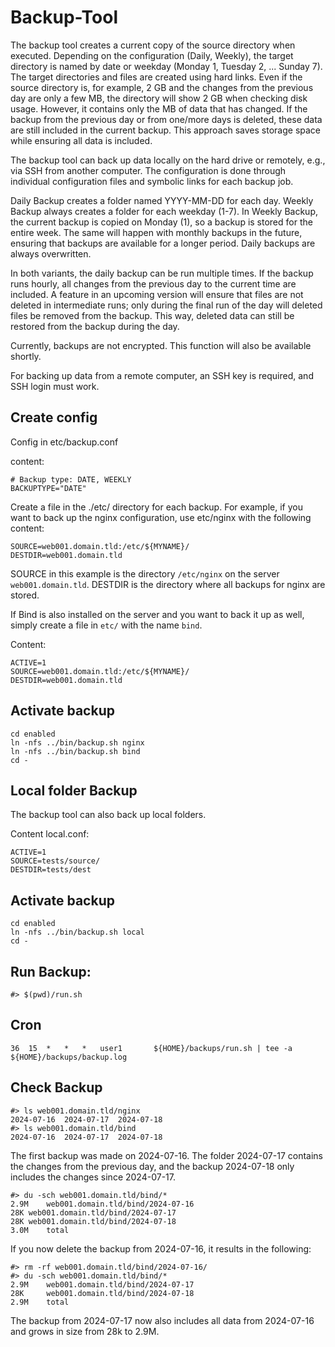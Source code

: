 # Backup-Tool


The backup tool creates a current copy of the source directory when executed. Depending on the configuration (Daily, Weekly), the target directory is named by date or weekday (Monday 1, Tuesday 2, ... Sunday 7). The target directories and files are created using hard links. Even if the source directory is, for example, 2 GB and the changes from the previous day are only a few MB, the directory will show 2 GB when checking disk usage. However, it contains only the MB of data that has changed. If the backup from the previous day or from one/more days is deleted, these data are still included in the current backup. This approach saves storage space while ensuring all data is included.

The backup tool can back up data locally on the hard drive or remotely, e.g., via SSH from another computer. The configuration is done through individual configuration files and symbolic links for each backup job.

Daily Backup creates a folder named YYYY-MM-DD for each day. Weekly Backup always creates a folder for each weekday (1-7). In Weekly Backup, the current backup is copied on Monday (1), so a backup is stored for the entire week. The same will happen with monthly backups in the future, ensuring that backups are available for a longer period. Daily backups are always overwritten.

In both variants, the daily backup can be run multiple times. If the backup runs hourly, all changes from the previous day to the current time are included. A feature in an upcoming version will ensure that files are not deleted in intermediate runs; only during the final run of the day will deleted files be removed from the backup. This way, deleted data can still be restored from the backup during the day.

Currently, backups are not encrypted. This function will also be available shortly.

For backing up data from a remote computer, an SSH key is required, and SSH login must work.

## Create config 

Config in etc/backup.conf

content:

    # Backup type: DATE, WEEKLY
    BACKUPTYPE="DATE"

Create a file in the ./etc/ directory for each backup. For example, if you want to back up the nginx configuration, use etc/nginx with the following content:

    SOURCE=web001.domain.tld:/etc/${MYNAME}/
    DESTDIR=web001.domain.tld

SOURCE in this example is the directory `/etc/nginx` on the server `web001.domain.tld`.
DESTDIR is the directory where all backups for nginx are stored.

If Bind is also installed on the server and you want to back it up as well, simply create a file in `etc/` with the name `bind`.

Content: 

    ACTIVE=1
    SOURCE=web001.domain.tld:/etc/${MYNAME}/
    DESTDIR=web001.domain.tld

## Activate backup  

    cd enabled
    ln -nfs ../bin/backup.sh nginx 
    ln -nfs ../bin/backup.sh bind
    cd -

## Local folder Backup

The backup tool can also back up local folders.

Content local.conf:

    ACTIVE=1
    SOURCE=tests/source/
    DESTDIR=tests/dest

## Activate backup  

    cd enabled
    ln -nfs ../bin/backup.sh local 
    cd -

## Run Backup:

    #> $(pwd)/run.sh

## Cron

    36	15	*	*	*	user1		${HOME}/backups/run.sh | tee -a ${HOME}/backups/backup.log


## Check Backup 

    #> ls web001.domain.tld/nginx
    2024-07-16  2024-07-17  2024-07-18
    #> ls web001.domain.tld/bind
    2024-07-16  2024-07-17  2024-07-18

The first backup was made on 2024-07-16. The folder 2024-07-17 contains the changes from the previous day, and the backup 2024-07-18 only includes the changes since 2024-07-17. 

    #> du -sch web001.domain.tld/bind/*
    2.9M	web001.domain.tld/bind/2024-07-16
    28K	web001.domain.tld/bind/2024-07-17
    28K	web001.domain.tld/bind/2024-07-18
    3.0M	total

If you now delete the backup from 2024-07-16, it results in the following:

    #> rm -rf web001.domain.tld/bind/2024-07-16/
    #> du -sch web001.domain.tld/bind/*
    2.9M	web001.domain.tld/bind/2024-07-17
    28K	    web001.domain.tld/bind/2024-07-18
    2.9M	total

The backup from 2024-07-17 now also includes all data from 2024-07-16 and grows in size from 28k to 2.9M.
